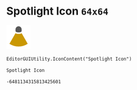# Spotlight Icon `64x64`
<img src="/img/Spotlight%20Icon.png" width=64 height=64>

``` CSharp
EditorGUIUtility.IconContent("Spotlight Icon")
```
```
Spotlight Icon
```
```
-6481134315813425601
```
